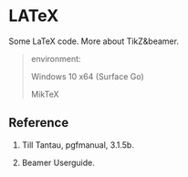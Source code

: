 # LATeX

Some LaTeX code. More about TikZ&beamer.

> environment:
>
> Windows 10 x64 (Surface Go)
>
> MikTeX





## Reference

1. Till Tantau, pgfmanual, 3.1.5b.

2. Beamer Userguide.